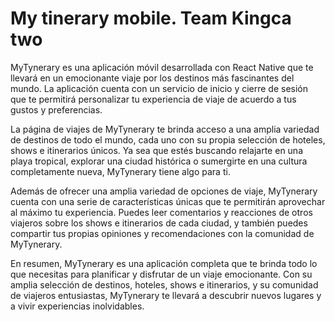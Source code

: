 # My tinerary mobile. Team Kingca two

MyTynerary es una aplicación móvil desarrollada con React Native que te llevará en un emocionante viaje por los destinos más fascinantes del mundo. La aplicación cuenta con un servicio de inicio y cierre de sesión que te permitirá personalizar tu experiencia de viaje de acuerdo a tus gustos y preferencias.

La página de viajes de MyTynerary te brinda acceso a una amplia variedad de destinos de todo el mundo, cada uno con su propia selección de hoteles, shows e itinerarios únicos. Ya sea que estés buscando relajarte en una playa tropical, explorar una ciudad histórica o sumergirte en una cultura completamente nueva, MyTynerary tiene algo para ti.

Además de ofrecer una amplia variedad de opciones de viaje, MyTynerary cuenta con una serie de características únicas que te permitirán aprovechar al máximo tu experiencia. Puedes leer comentarios y reacciones de otros viajeros sobre los shows e itinerarios de cada ciudad, y también puedes compartir tus propias opiniones y recomendaciones con la comunidad de MyTynerary.

En resumen, MyTynerary es una aplicación completa que te brinda todo lo que necesitas para planificar y disfrutar de un viaje emocionante. Con su amplia selección de destinos, hoteles, shows e itinerarios, y su comunidad de viajeros entusiastas, MyTynerary te llevará a descubrir nuevos lugares y a vivir experiencias inolvidables.

